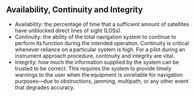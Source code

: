 ## Availability, Continuity and Integrity

- Availability: the percentage of time that a sufficient amount of satellites have unblocked direct lines of sight (LOSs).
- Continuity: the ability of the total navigation system to continue to perform its function during the intended operation. Continuity is critical whenever reliance on a particular system is high. For a pilot during an instrument approach procedure, continuity and integrity are vital.
- Integrity: how much the information supplied by the system can be trusted to be correct. This requires the system to provide timely warnings to the user when the equipment is unreliable for navigation purposes—due to obstructions, jamming, multipath, or any other event that degrades accuracy.

